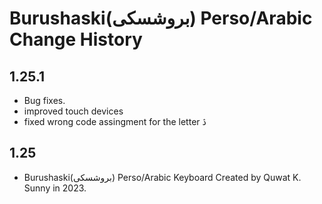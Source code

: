 Burushaski(بروشسکی) Perso/Arabic Change History
====================

1.25.1
----------------
* Bug fixes.
* improved touch devices
* fixed wrong code assingment for the letter ڎ



1.25
----------------
* Burushaski(بروشسکی) Perso/Arabic Keyboard Created by Quwat K. Sunny in 2023. 
